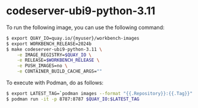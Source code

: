 
# codeserver-ubi9-python-3.11

To run the following image, you can use the following command:

```bash
$ export QUAY_IO=quay.io/{myuser}/workbench-images
$ export WORKBENCH_RELEASE=2024b
$ make codeserver-ubi9-python-3.11 \
    -e IMAGE_REGISTRY=$QUAY_IO \
    -e RELEASE=$WORKBENCH_RELEASE \
    -e PUSH_IMAGES=no \
    -e CONTAINER_BUILD_CACHE_ARGS=""
```

To execute with Podman, do as follows:

```bash
$ export LATEST_TAG=`podman images --format "{{.Repository}}:{{.Tag}}" | grep "$QUAY_IO:codeserver-ubi9-python-3.11-$WORKBENCH_RELEASE" | sort -r | head -n1 | cut -d':' -f2`
$ podman run -it -p 8787:8787 $QUAY_IO:$LATEST_TAG
```

